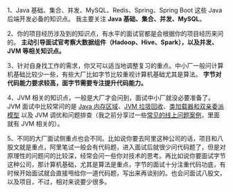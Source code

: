 1、Java 基础、集合、并发、MySQL、Redis、Spring、Spring Boot 这些 Java 后端开发必备的知识点。
我主要关注 **Java 基础、集合、并发、MySQL**。

2、你的项目经历涉及到的知识点，有水平的面试官都是会根据你的项目经历来问的。
**主动引导面试官考察大数据组件（Hadoop、Hive、Spark），以及并发、JVM 等相关知识点。**

3、针对自身找工作的需求，你又可以适当地调整复习的重点。中小厂一般问计算机基础比较少一些，有些大厂比如字节比较重视计算机基础尤其是算法。
**字节对代码能力要求较高，面字节需要专注提升代码能力。**

4、JVM 相关的知识点，一般是大厂才会问到，面试中小厂就没必要准备了。JVM 面试中比较常问的是 [Java 内存区域](https://javaguide.cn/java/jvm/memory-area.html)、[JVM 垃圾回收](https://javaguide.cn/java/jvm/jvm-garbage-collection.html)、[类加载器和双亲委派模型](https://javaguide.cn/java/jvm/classloader.html) 以及 JVM 调优和问题排查（我之前分享过一些[常见的线上问题案例](https://t.zsxq.com/0bsAac47U)，里面就有 JVM 相关的）。

5、不同的大厂面试侧重点也会不同。比如说你要去阿里这种公司的话，项目和八股文就是重点，阿里笔试一般会有代码题，进入面试后就很少问代码题了，但是对原理性的问题问的比较深，经常会问一些你对技术的思考。再比如说你要面试字节这种公司，那计算机基础，尤其是算法是重点，字节的面试十分注重代码功底，有时候开始面试就会直接甩给你一道代码题，写出来再谈别的。也会问面试八股文，以及项目，不过，相对来说要少很多。
